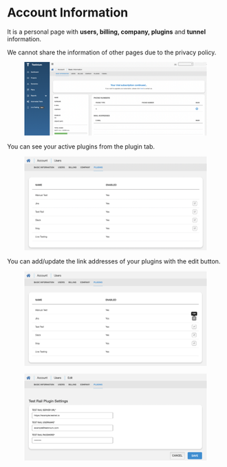 # Account Information

It is a personal page with **users, billing, company, plugins** and **tunnel** information.

We cannot share the information of other pages due to the privacy policy.

<figure><img src="../.gitbook/assets/Ekran Resmi 2023-06-20 00.03.20.png" alt=""><figcaption></figcaption></figure>

You can see your active plugins from the plugin tab.

<figure><img src="../.gitbook/assets/Ekran Resmi 2023-06-20 00.07.32.png" alt=""><figcaption></figcaption></figure>

You can add/update the link addresses of your plugins with the edit button.

<div>

<figure><img src="../.gitbook/assets/Ekran Resmi 2023-06-20 00.07.52.png" alt=""><figcaption></figcaption></figure>

 

<figure><img src="../.gitbook/assets/Ekran Resmi 2023-06-20 00.09.48.png" alt=""><figcaption></figcaption></figure>

</div>
